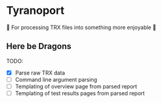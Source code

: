 # Tyranoport
🦖 For processing TRX files into something more enjoyable 🦖


## Here be Dragons

TODO: 

 * [x] Parse raw TRX data
 * [ ] Command line argument parsing
 * [ ] Templating of overview page from parsed report
 * [ ] Templating of test results pages from parsed report